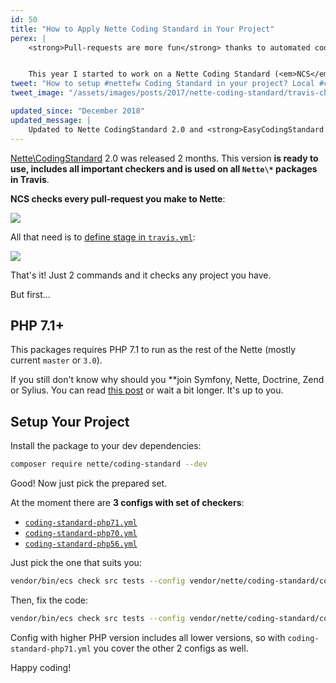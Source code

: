 ```yaml
---
id: 50
title: "How to Apply Nette Coding Standard in Your Project"
perex: |
    <strong>Pull-requests are more fun</strong> thanks to automated coding standard. You don't have explain where to put space or bracket. You <strong>can talk about architecture or meaning of the code</strong> instead. Moreover in open-source. <strong>I wanted to make this possible in Nette</strong>, but Coding Standards could be found only in <a href="https://nette.org/en/coding-standard">documentation</a>.


    This year I started to work on a Nette Coding Standard (<em>NCS</em>) that you can put to CLI. And you'll <strong>be able set it up in in your project</strong> yourself today.
tweet: "How to setup #nettefw Coding Standard in your project? Local #ci or #travisci"
tweet_image: "/assets/images/posts/2017/nette-coding-standard/travis-check.png"

updated_since: "December 2018"
updated_message: |
    Updated to Nette CodingStandard 2.0 and <strong>EasyCodingStandard 5</strong>.
---
```


[Nette\CodingStandard](https://github.com/nette/coding-standard) 2.0 was released 2 months. This version **is ready to use, includes all important checkers and is used on all `Nette\*` packages in Travis**.

**NCS checks every pull-request you make to Nette**:

<div>
    <a href="https://travis-ci.org/nette/application/jobs/261987910#L349">
        <img src="/assets/images/posts/2017/nette-coding-standard/travis-check.png" class="img-thumbnail">
    </a>
</div>


All that need is to [define stage in `travis.yml`](https://github.com/nette/application/blob/2f545e64fc4bfc941d7e48a95e3faca7c468ac35/.travis.yml#L31-L41):

<div>
    <img src="/assets/images/posts/2017/nette-coding-standard/travis-setup.png" class="img-thumbnail">
</div>

That's it! Just 2 commands and it checks any project you have.

But first...


## PHP 7.1+

This packages requires PHP 7.1 to run as the rest of the Nette (mostly current `master` or `3.0`).

If you still don't know why should you **join Symfony, Nette, Doctrine, Zend or Sylius. You can read [this post](/blog/2017/06/05/go-php-71/#why-go-right-to-php-7-1) or wait a bit longer. It's up to you.

## Setup Your Project

Install the package to your dev dependencies:

```bash
composer require nette/coding-standard --dev
```

Good! Now just pick the prepared set.

At the moment there are **3 configs with set of checkers**:

- [`coding-standard-php71.yml`](https://github.com/nette/coding-standard/blob/master/coding-standard-php71.yml)
- [`coding-standard-php70.yml`](https://github.com/nette/coding-standard/blob/master/coding-standard-php70.yml)
- [`coding-standard-php56.yml`](https://github.com/nette/coding-standard/blob/master/coding-standard-php56.yml)

Just pick the one that suits you:

```bash
vendor/bin/ecs check src tests --config vendor/nette/coding-standard/coding-standard-php71.yml
```

Then, fix the code:

```bash
vendor/bin/ecs check src tests --config vendor/nette/coding-standard/coding-standard-php71.yml --fix
```

Config with higher PHP version includes all lower versions, so with `coding-standard-php71.yml` you cover the other 2 configs as well.

Happy coding!
